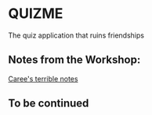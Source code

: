 # QUIZME
The quiz application that ruins friendships

## Notes from the Workshop: 
<a href="notes.md">Caree's terrible notes</a>

## To be continued
